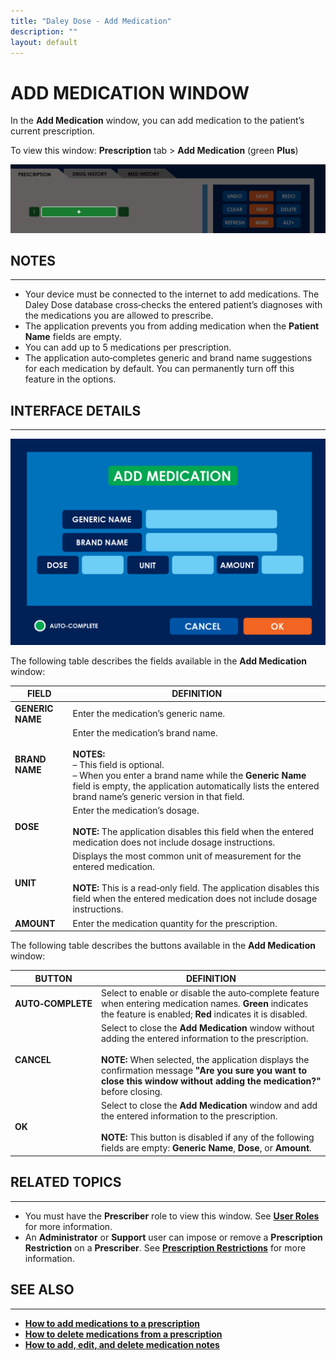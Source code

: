 ```yaml
---
title: "Daley Dose - Add Medication"
description: ""
layout: default
---
```


# **ADD MEDICATION WINDOW**
In the **Add Medication** window, you can add medication to the patient’s current prescription.

To view this window: **Prescription** tab > **Add Medication** (green **Plus**) 

![Daley Dose user interface screenshot](/assets/images/daley-dose-home-window-parts-add-meds.png)

## **NOTES**
---
- Your device must be connected to the internet to add medications. The Daley Dose database cross‑checks the entered patient’s diagnoses with the medications you are allowed to prescribe.  
- The application prevents you from adding medication when the **Patient Name** fields are empty.  
- You can add up to 5 medications per prescription.  
- The application auto‑completes generic and brand name suggestions for each medication by default. You can permanently turn off this feature in the options.

## **INTERFACE DETAILS**
---
![Daley Dose user interface screenshot](/assets/images/daley-dose-add-medication-window.png)

The following table describes the fields available in the **Add Medication** window:

| **FIELD** | **DEFINITION** |
|-----------|----------------|
| **GENERIC NAME** | Enter the medication’s generic name. |
| **BRAND NAME** | Enter the medication’s brand name.<br><br>**NOTES:**<br>– This field is optional.<br>– When you enter a brand name while the **Generic Name** field is empty, the application automatically lists the entered brand name’s generic version in that field. |
| **DOSE** | Enter the medication’s dosage.<br><br>**NOTE:** The application disables this field when the entered medication does not include dosage instructions. |
| **UNIT** | Displays the most common unit of measurement for the entered medication.<br><br>**NOTE:** This is a read‑only field. The application disables this field when the entered medication does not include dosage instructions. |
| **AMOUNT** | Enter the medication quantity for the prescription. |

The following table describes the buttons available in the **Add Medication** window:

| **BUTTON**         | **DEFINITION** |
|--------------------|----------------|
| **AUTO‑COMPLETE**  | Select to enable or disable the auto‑complete feature when entering medication names. **Green** indicates the feature is enabled; **Red** indicates it is disabled. |
| **CANCEL**         | Select to close the **Add Medication** window without adding the entered information to the prescription.<br><br>**NOTE:** When selected, the application displays the confirmation message **"Are you sure you want to close this window without adding the medication?"** before closing. |
| **OK**             | Select to close the **Add Medication** window and add the entered information to the prescription.<br><br>**NOTE:** This button is disabled if any of the following fields are empty: **Generic Name**, **Dose**, or **Amount**. |

## **RELATED TOPICS**
---
- You must have the **Prescriber** role to view this window. See [**User Roles**](/daleydose/about-user-roles) for more information.  
- An **Administrator** or **Support** user can impose or remove a **Prescription Restriction** on a **Prescriber**. See [**Prescription Restrictions**](/daleydose/about-prescription-restrictions) for more information.

## **SEE ALSO**
---
- [**How to add medications to a prescription**](/daleydose/prescription-add-meds)  
- [**How to delete medications from a prescription**](/daleydose/prescription-delete-meds) 
- [**How to add, edit, and delete medication notes**](/daleydose/prescription-manage)  
